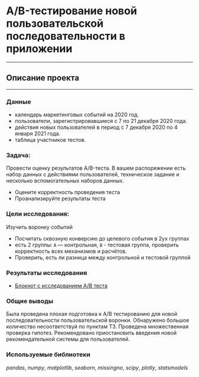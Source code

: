 # A/B-тестирование новой пользовательской последовательности в приложении
___
## Описание проекта 
--------


### Данные

- календарь маркетинговых событий на 2020 год.
- пользователи, зарегистрировавшиеся с 7 по 21 декабря 2020 года.
- действия новых пользователей в период с 7 декабря 2020 по 4 января 2021 года.
- таблица участников тестов.

### Задача:

Провести оценку результатов A/B-теста. В вашем распоряжении есть набор данных с действиями пользователей,
техническое задание и несколько вспомогательных наборов данных.

- Оцените корректность проведения теста
- Проанализируйте результаты теста

### Цели исследования:
Изучить воронку событий
- Посчитать сквозную конверсию до целевого события в 2ух группах
- есть 2 группы: `А` — контрольная, `B` - тестовая группа, проверить корректность всех механизмов и расчётов.
- Проверить, есть ли разница между контрольной и тестовой группой

### Результаты исследования
- [Блокнот с исследованием A/B теста](https://nbviewer.org/github/ArtemBonda/ynd_analyses/blob/master/13_finally/ab_test/ab_test_v4.ipynb)


### Общие выводы

Была проведена плохая подготовка к А/В тестированию для новой последовательности пользовательской воронки. 
Обнаружено большое количество несоответствуй по пунктам ТЗ. Проведена множественная проверка гипотез. 
Рекомендовано приостановить введения новой рекомендательной системы для пользователей.

### Используемые библиотеки
*pandas*, *numpy*, *matplotlib*, *seaborn*, *missingno*, *scipy*, *plotly*, *statsmodels*


